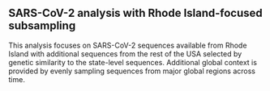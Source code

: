 ## SARS-CoV-2 analysis with Rhode Island-focused subsampling
This analysis focuses on SARS-CoV-2 sequences available from Rhode Island with additional sequences from the rest of the USA selected by genetic similarity to the state-level sequences. Additional global context is provided by evenly sampling sequences from major global regions across time.
